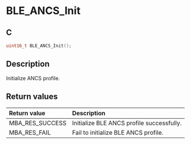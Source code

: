 # BLE_ANCS_Init

## C

```c
uint16_t BLE_ANCS_Init();
```

## Description

Initialize ANCS profile.

## Return values

|Return value|Description|
|:---|:---|
MBA_RES_SUCCESS|Initialize BLE ANCS profile successfully.|
MBA_RES_FAIL|Fail to initialize BLE ANCS profile.|
